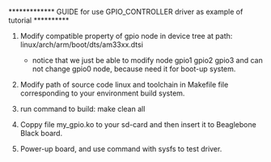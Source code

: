 ************* GUIDE for use GPIO_CONTROLLER driver as example of tutorial **********

1. Modify compatible property of gpio node in device tree at path: linux/arch/arm/boot/dts/am33xx.dtsi
   - notice that we just be able to modify node gpio1 gpio2 gpio3 and can not change gpio0 node, because need it for boot-up system.

2. Modify path of source code linux and toolchain in Makefile file corresponding to your environment build system.

3. run command to build:
	make clean all

4. Coppy file my_gpio.ko to your sd-card and then insert it to Beaglebone Black board.

5. Power-up board, and use command with sysfs to test driver.
